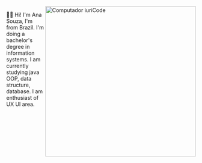 <img src="https://raw.githubusercontent.com/MicaelliMedeiros/micaellimedeiros/master/image/computer-illustration.png" min-width="400px" max-width="400px" width="400px" align="right" alt="Computador iuriCode">

<p align="left"> 
 🙋‍♀️ Hi! I'm Ana Souza, I'm from Brazil. I'm doing a bachelor's degree in information systems. I am currently studying java OOP, data structure, database.  I am enthusiast of UX UI area.
</p>
